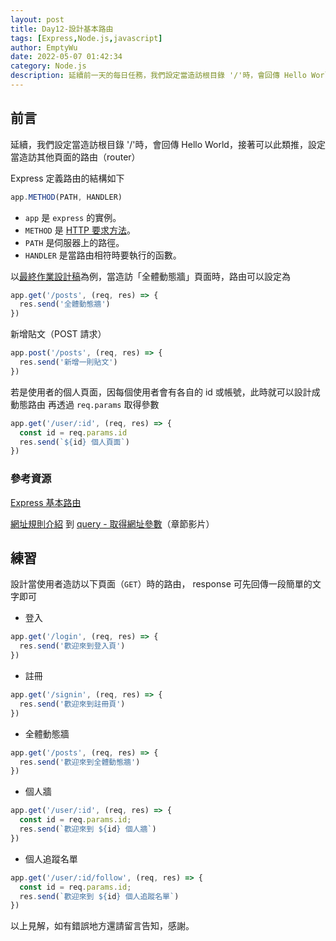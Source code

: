 ```yaml
---
layout: post
title: Day12-設計基本路由
tags: [Express,Node.js,javascript]
author: EmptyWu
date: 2022-05-07 01:42:34
category: Node.js
description: 延續前一天的每日任務，我們設定當造訪根目錄 '/'時，會回傳 Hello World，接著可以此類推，設定當造訪其他頁面的路由（router）
---
```


## 前言
延續，我們設定當造訪根目錄 '/'時，會回傳 Hello World，接著可以此類推，設定當造訪其他頁面的路由（router）
<!--more-->
Express 定義路由的結構如下
```javascript
app.METHOD(PATH, HANDLER)
```

-   `app` 是 `express` 的實例。
-   `METHOD` 是 [HTTP 要求方法](http://en.wikipedia.org/wiki/Hypertext_Transfer_Protocol)。
-   `PATH` 是伺服器上的路徑。
-   `HANDLER` 是當路由相符時要執行的函數。

以[最終作業設計稿](https://xd.adobe.com/view/c0763dbe-fc15-42e8-be0b-8956ed03e675-9525/grid)為例，當造訪「全體動態牆」頁面時，路由可以設定為
```javascript
app.get('/posts', (req, res) => {
  res.send('全體動態牆')
})
```
新增貼文（POST 請求）
```javascript
app.post('/posts', (req, res) => {
  res.send('新增一則貼文')
})
```
若是使用者的個人頁面，因每個使用者會有各自的 id 或帳號，此時就可以設計成動態路由
再透過 `req.params` 取得參數
```javascript
app.get('/user/:id', (req, res) => {
  const id = req.params.id
  res.send(`${id} 個人頁面`)
})
```
### 參考資源

[Express 基本路由](https://expressjs.com/zh-tw/starter/basic-routing.html)

[網址規則介紹](https://courses.hexschool.com/courses/1670869/lectures/39299599) 到 [query - 取得網址參數](https://courses.hexschool.com/courses/1670869/lectures/39299606)（章節影片）

## 練習
設計當使用者造訪以下頁面（`GET`）時的路由， response 可先回傳一段簡單的文字即可
- 登入
```javascript
app.get('/login', (req, res) => {
  res.send('歡迎來到登入頁')
})
```
- 註冊
```javascript
app.get('/signin', (req, res) => {
  res.send('歡迎來到註冊頁')
})
```
- 全體動態牆
```javascript
app.get('/posts', (req, res) => {
  res.send('歡迎來到全體動態牆')
})
```
- 個人牆
```javascript
app.get('/user/:id', (req, res) => {
  const id = req.params.id;
  res.send(`歡迎來到 ${id} 個人牆`)
})
```
- 個人追蹤名單
```javascript
app.get('/user/:id/follow', (req, res) => {
  const id = req.params.id;
  res.send(`歡迎來到 ${id} 個人追蹤名單`)
})
```


以上見解，如有錯誤地方還請留言告知，感謝。
